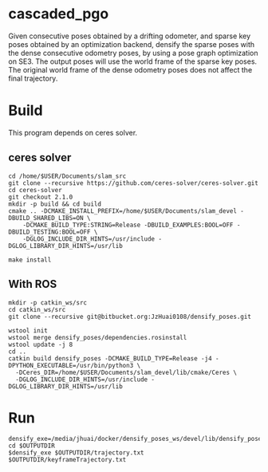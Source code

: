 # cascaded_pgo
Given consecutive poses obtained by a drifting odometer,
and sparse key poses obtained by an optimization backend,
densify the sparse poses with the dense consecutive odometry poses,
by using a pose graph optimization on SE3.
The output poses will use the world frame of the sparse key poses.
The original world frame of the dense odometry poses does not affect the final trajectory.

# Build
This program depends on ceres solver.
## ceres solver
```
cd /home/$USER/Documents/slam_src
git clone --recursive https://github.com/ceres-solver/ceres-solver.git
cd ceres-solver
git checkout 2.1.0
mkdir -p build && cd build
cmake .. -DCMAKE_INSTALL_PREFIX=/home/$USER/Documents/slam_devel -DBUILD_SHARED_LIBS=ON \
    -DCMAKE_BUILD_TYPE:STRING=Release -DBUILD_EXAMPLES:BOOL=OFF -DBUILD_TESTING:BOOL=OFF \
    -DGLOG_INCLUDE_DIR_HINTS=/usr/include -DGLOG_LIBRARY_DIR_HINTS=/usr/lib

make install
```

## With ROS
```
mkdir -p catkin_ws/src
cd catkin_ws/src
git clone --recursive git@bitbucket.org:JzHuai0108/densify_poses.git

wstool init
wstool merge densify_poses/dependencies.rosinstall
wstool update -j 8
cd ..
catkin build densify_poses -DCMAKE_BUILD_TYPE=Release -j4 -DPYTHON_EXECUTABLE=/usr/bin/python3 \
  -DCeres_DIR=/home/$USER/Documents/slam_devel/lib/cmake/Ceres \
  -DGLOG_INCLUDE_DIR_HINTS=/usr/include -DGLOG_LIBRARY_DIR_HINTS=/usr/lib

```

# Run
```
densify_exe=/media/jhuai/docker/densify_poses_ws/devel/lib/densify_poses/densifyPoses
cd $OUTPUTDIR
$densify_exe $OUTPUTDIR/trajectory.txt $OUTPUTDIR/keyframeTrajectory.txt
```

